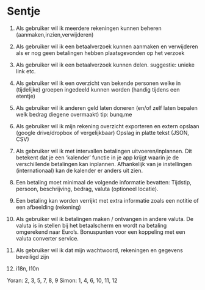 # Sentje

1) Als gebruiker wil ik meerdere rekeningen kunnen beheren (aanmaken,inzien,verwijderen)

2) Als gebruiker wil ik een betaalverzoek kunnen aanmaken en verwijderen als er nog geen betalingen hebben plaatsgevonden op het verzoek

3) Als gebruiker wil ik een betaalverzoek kunnen delen. suggestie: unieke link etc.

4) Als gebruiker wil ik een overzicht van bekende personen welke in (tijdelijke) groepen ingedeeld kunnen worden (handig tijdens een etentje)

5) Als gebruiker wil ik anderen geld laten doneren (en/of zelf laten bepalen welk bedrag diegene overmaakt) tip: bunq.me

6) Als gebruiker wil ik mijn rekening overzicht exporteren en extern opslaan (google drive/dropbox of vergelijkbaar) Opslag in platte tekst (JSON, CSV)

7) Als gebruiker wil ik met intervallen betalingen uitvoeren/inplannen. Dit betekent dat je een ‘kalender’ functie in je app krijgt waarin je de verschillende betalingen kan inplannen. Afhankelijk van je instellingen (internationaal) kan de kalender er anders uit zien.

8) Een betaling moet minimaal de volgende informatie bevatten: Tijdstip, persoon, beschrijving, bedrag, valuta (optioneel locatie).

9) Een betaling kan worden verrijkt met extra informatie zoals een notitie of een afbeelding (rekening)

10) Als gebruiker wil ik betalingen maken / ontvangen in andere valuta. De valuta is in stellen bij het betaalscherm en wordt na betaling omgerekend naar Euro’s. Bonuspunten voor een koppeling met een valuta converter service.

11) Als gebruiker wil ik dat mijn wachtwoord, rekeningen en gegevens beveiligd zijn

12) i18n, l10n

Yoran: 2, 3, 5, 7, 8, 9
Simon: 1, 4, 6, 10, 11, 12